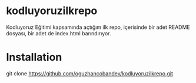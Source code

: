 # kodluyoruzilkrepo
Kodluyoruz Eğitimi kapsamında açtığım ilk repo, içerisinde bir adet README dosyası, bir adet de index.html barındırıyor.

# Installation
git clone https://github.com/oguzhancobandev/kodluyoruzilkrepo.git


